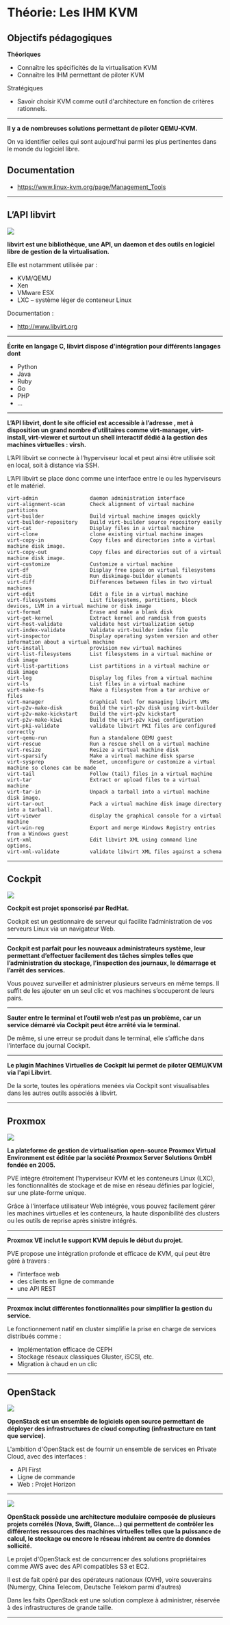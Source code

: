 # Théorie: Les IHM KVM

## Objectifs pédagogiques

**Théoriques**

- Connaître les spécificités de la virtualisation KVM
- Connaître les IHM permettant de piloter KVM


Stratégiques

- Savoir choisir KVM comme outil d'architecture en fonction de critères rationnels.

---

**Il y a de nombreuses solutions permettant de piloter QEMU-KVM.**

On va identifier celles qui sont aujourd'hui parmi les plus pertinentes dans le monde du logiciel libre.



## Documentation 

- https://www.linux-kvm.org/page/Management_Tools

---


## L’API libvirt
![](../../static/img/kvm/kvm-libvirt.jpg)

**libvirt est une bibliothèque, une API, un daemon et des outils en logiciel libre de gestion de la virtualisation.**

Elle est notamment utilisée par :


- KVM/QEMU 
- Xen 
- VMware ESX 
- LXC – système léger de conteneur Linux

Documentation : 

* http://www.libvirt.org

---

**Écrite en langage C, libvirt dispose d'intégration pour différents langages dont**

- Python 
- Java
- Ruby
- Go
- PHP
- ...

---

**L’API libvirt, dont le site officiel est accessible à l’adresse , met à disposition un grand nombre d’utilitaires comme virt-manager, virt-install, virt-viewer et surtout un shell interactif dédié à la gestion des machines virtuelles : virsh.**

L’API libvirt se connecte à l’hyperviseur local et peut ainsi être utilisée soit en local, soit à distance via SSH.

L’API libvirt se place donc comme une interface entre le ou les hyperviseurs et le matériel.

```
virt-admin                 daemon administration interface
virt-alignment-scan        Check alignment of virtual machine partitions
virt-builder               Build virtual machine images quickly
virt-builder-repository    Build virt-builder source repository easily
virt-cat                   Display files in a virtual machine
virt-clone                 clone existing virtual machine images
virt-copy-in               Copy files and directories into a virtual machine disk image.
virt-copy-out              Copy files and directories out of a virtual machine disk image.
virt-customize             Customize a virtual machine
virt-df                    Display free space on virtual filesystems
virt-dib                   Run diskimage-builder elements
virt-diff                  Differences between files in two virtual machines
virt-edit                  Edit a file in a virtual machine
virt-filesystems           List filesystems, partitions, block devices, LVM in a virtual machine or disk image
virt-format                Erase and make a blank disk
virt-get-kernel            Extract kernel and ramdisk from guests
virt-host-validate         validate host virtualization setup
virt-index-validate        Validate virt-builder index file
virt-inspector             Display operating system version and other information about a virtual machine
virt-install               provision new virtual machines
virt-list-filesystems      List filesystems in a virtual machine or disk image
virt-list-partitions       List partitions in a virtual machine or disk image
virt-log                   Display log files from a virtual machine
virt-ls                    List files in a virtual machine
virt-make-fs               Make a filesystem from a tar archive or files
virt-manager               Graphical tool for managing libvirt VMs
virt-p2v-make-disk         Build the virt-p2v disk using virt-builder
virt-p2v-make-kickstart    Build the virt-p2v kickstart
virt-p2v-make-kiwi         Build the virt-p2v kiwi configuration
virt-pki-validate          validate libvirt PKI files are configured correctly
virt-qemu-run              Run a standalone QEMU guest
virt-rescue                Run a rescue shell on a virtual machine
virt-resize                Resize a virtual machine disk
virt-sparsify              Make a virtual machine disk sparse
virt-sysprep               Reset, unconfigure or customize a virtual machine so clones can be made
virt-tail                  Follow (tail) files in a virtual machine
virt-tar                   Extract or upload files to a virtual machine
virt-tar-in                Unpack a tarball into a virtual machine disk image.
virt-tar-out               Pack a virtual machine disk image directory into a tarball.
virt-viewer                display the graphical console for a virtual machine
virt-win-reg               Export and merge Windows Registry entries from a Windows guest
virt-xml                   Edit libvirt XML using command line options.
virt-xml-validate          validate libvirt XML files against a schema
```
---

## Cockpit 

![](../../static/img/kvm/kvm-cockpit-logo.jpg)

**Cockpit est projet sponsorisé par RedHat.**

Cockpit est un gestionnaire de serveur qui facilite l’administration de vos serveurs Linux via un navigateur Web. 

---

**Cockpit est parfait pour les nouveaux administrateurs système, leur permettant d’effectuer facilement des tâches simples telles que l’administration du stockage, l’inspection des journaux, le démarrage et l’arrêt des services.** 

Vous pouvez surveiller et administrer plusieurs serveurs en même temps. Il suffit de les ajouter en un seul clic et vos machines s’occuperont de leurs pairs.

---

**Sauter entre le terminal et l’outil web n’est pas un problème, car un service démarré via Cockpit peut être arrêté via le terminal.** 

De même, si une erreur se produit dans le terminal, elle s’affiche dans l’interface du journal Cockpit.

---

**Le plugin Machines Virtuelles de Cockpit lui permet de piloter QEMU/KVM via l'api Libvirt.**

De la sorte, toutes les opérations menées via Cockpit sont visualisables dans les autres outils associés à libvirt.

---


## Proxmox


![](../../static/img/kvm/kvm-proxmox-logo.png)


**La plateforme de gestion de virtualisation open-source Proxmox Virtual Environment est éditée par la société Proxmox Server Solutions GmbH fondée en 2005.** 

PVE intègre étroitement l'hyperviseur KVM et les conteneurs Linux (LXC), les fonctionnalités de stockage et de mise en réseau définies par logiciel, sur une plate-forme unique. 

Grâce à l'interface utilisateur Web intégrée, vous pouvez facilement gérer les machines virtuelles et les conteneurs, la haute disponibilité des clusters ou les outils de reprise après sinistre intégrés.

---


**Proxmox VE inclut le support KVM depuis le début du projet.**

PVE propose une intégration profonde et efficace de KVM, qui peut être géré à travers :

* l'interface web
* des clients en ligne de commande 
* une API REST

---

**Proxmox inclut différentes fonctionnalités pour simplifier la gestion du service.**

Le fonctionnement natif en cluster simplifie la prise en charge de services distribués comme : 

- Implémentation efficace de CEPH
- Stockage réseaux classiques Gluster, iSCSI, etc.
- Migration à chaud en un clic 

---


## OpenStack 

![](../../static/img/kvm/kvm-openstack-logo.jpg)

**OpenStack est un ensemble de logiciels open source permettant de déployer des infrastructures de cloud computing (infrastructure en tant que service).** 

L'ambition d'OpenStack est de fournir un ensemble de services en Private Cloud, avec des interfaces :

* API First
* Ligne de commande 
* Web : Projet Horizon

---

![](../../static/img/kvm/kvm-openstack-map.png)

**OpenStack possède une architecture modulaire composée de plusieurs projets corrélés (Nova, Swift, Glance...) qui permettent de contrôler les différentes ressources des machines virtuelles telles que la puissance de calcul, le stockage ou encore le réseau inhérent au centre de données sollicité.**

Le projet d'OpenStack est de concurrencer des solutions propriétaires comme AWS avec des API compatibles S3 et EC2.

Il est de fait opéré par des opérateurs nationaux (OVH), voire souverains (Numergy, China Telecom, Deutsche Telekom parmi d'autres)

Dans les faits OpenStack est une solution complexe à administrer, réservée à des infrastructures de grande taille.

---

